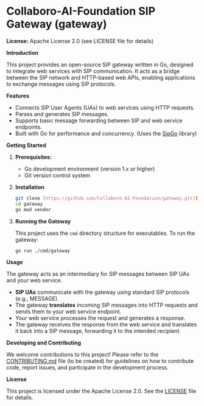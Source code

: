 # Collaboro-AI-Foundation SIP Gateway (gateway)

**License:** Apache License 2.0 (see LICENSE file for details)

**Introduction**

This project provides an open-source SIP gateway written in Go, designed to integrate web services with SIP communication. It acts as a bridge between the SIP network and HTTP-based web APIs, enabling applications to exchange messages using SIP protocols.

**Features**

*   Connects SIP User Agents (UAs) to web services using HTTP requests.
*   Parses and generates SIP messages.
*   Supports basic message forwarding between SIP and web service endpoints.
*   Built with Go for performance and concurrency. (Uses the [SipGo](https://github.com/emiago/sipgo) library)

**Getting Started**

1.  **Prerequisites:**
    *   Go development environment (version 1.x or higher)
    *   Git version control system

2.  **Installation**

    ```bash
    git clone [https://github.com/Collaboro-AI-Foundation/gateway.git](https://github.com/Collaboro-AI-Foundation/gateway.git)
    cd gateway
    go mod vendor
    ```

3.  **Running the Gateway**

    This project uses the `cmd` directory structure for executables. To run the gateway:

    ```bash
    go run ./cmd/gateway
    ```

**Usage**

The gateway acts as an intermediary for SIP messages between SIP UAs and your web service.

*   **SIP UAs** communicate with the gateway using standard SIP protocols (e.g., MESSAGE).
*   The gateway **translates** incoming SIP messages into HTTP requests and sends them to your web service endpoint.
*   Your web service processes the request and generates a response.
*   The gateway receives the response from the web service and translates it back into a SIP message, forwarding it to the intended recipient.

**Developing and Contributing**

We welcome contributions to this project! Please refer to the [CONTRIBUTING.md](CONTRIBUTING.md) file (to be created) for guidelines on how to contribute code, report issues, and participate in the development process.

**License**

This project is licensed under the Apache License 2.0. See the [LICENSE](LICENSE) file for details.
